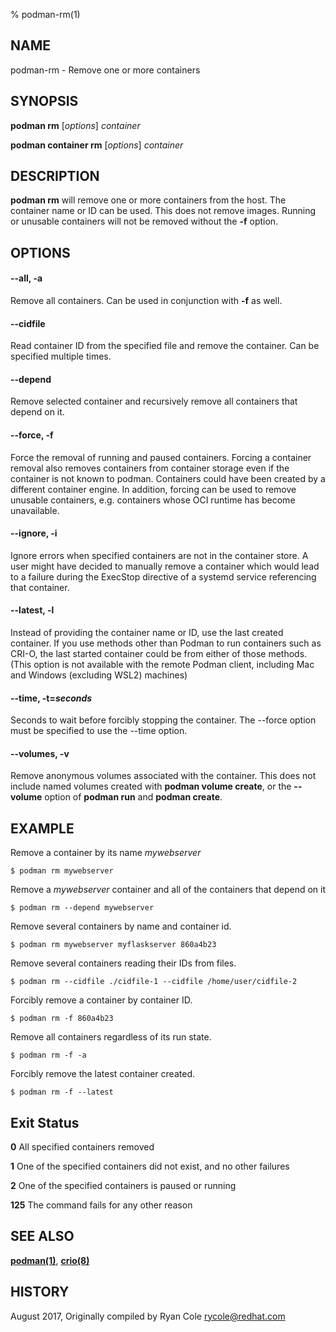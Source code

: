 % podman-rm(1)

## NAME
podman\-rm - Remove one or more containers

## SYNOPSIS
**podman rm** [*options*] *container*

**podman container rm** [*options*] *container*

## DESCRIPTION
**podman rm** will remove one or more containers from the host.  The container name or ID can be used.  This does not remove images.
Running or unusable containers will not be removed without the **-f** option.

## OPTIONS

#### **--all**, **-a**

Remove all containers.  Can be used in conjunction with **-f** as well.

#### **--cidfile**

Read container ID from the specified file and remove the container.  Can be specified multiple times.

#### **--depend**

Remove selected container and recursively remove all containers that depend on it.

#### **--force**, **-f**

Force the removal of running and paused containers. Forcing a container removal also
removes containers from container storage even if the container is not known to podman.
Containers could have been created by a different container engine.
In addition, forcing can be used to remove unusable containers, e.g. containers
whose OCI runtime has become unavailable.

#### **--ignore**, **-i**

Ignore errors when specified containers are not in the container store.  A user
might have decided to manually remove a container which would lead to a failure
during the ExecStop directive of a systemd service referencing that container.

#### **--latest**, **-l**

Instead of providing the container name or ID, use the last created container. If you use methods other than Podman
to run containers such as CRI-O, the last started container could be from either of those methods. (This option is not available with the remote Podman client, including Mac and Windows (excluding WSL2) machines)

#### **--time**, **-t**=*seconds*

Seconds to wait before forcibly stopping the container. The --force option must be specified to use the --time option.

#### **--volumes**, **-v**

Remove anonymous volumes associated with the container. This does not include named volumes
created with **podman volume create**, or the **--volume** option of **podman run** and **podman create**.

## EXAMPLE
Remove a container by its name *mywebserver*
```
$ podman rm mywebserver
```

Remove a *mywebserver* container and all of the containers that depend on it
```
$ podman rm --depend mywebserver
```

Remove several containers by name and container id.
```
$ podman rm mywebserver myflaskserver 860a4b23
```

Remove several containers reading their IDs from files.
```
$ podman rm --cidfile ./cidfile-1 --cidfile /home/user/cidfile-2
```

Forcibly remove a container by container ID.
```
$ podman rm -f 860a4b23
```

Remove all containers regardless of its run state.
```
$ podman rm -f -a
```

Forcibly remove the latest container created.
```
$ podman rm -f --latest
```

## Exit Status
  **0**   All specified containers removed

  **1**   One of the specified containers did not exist, and no other failures

  **2**   One of the specified containers is paused or running

  **125** The command fails for any other reason

## SEE ALSO
**[podman(1)](podman.1.md)**, **[crio(8)](https://github.com/cri-o/cri-o/blob/main/docs/crio.8.md)**

## HISTORY
August 2017, Originally compiled by Ryan Cole <rycole@redhat.com>
